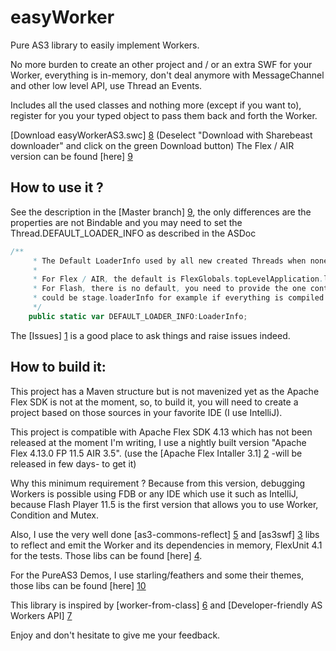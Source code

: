 easyWorker
==========

Pure AS3 library to easily implement Workers.

No more burden to create an other project and / or an extra SWF for your Worker,
everything is in-memory, don't deal anymore with MessageChannel and other low level API, use Thread an Events.

Includes all the used classes and nothing more (except if you want to),
register for you your typed object to pass them back and forth the Worker.

[Download easyWorkerAS3.swc] [8] (Deselect "Download with Sharebeast downloader" and click on the green Download button)
The Flex / AIR version can be found [here] [9]

How to use it ?
----

See the description in the [Master branch] [9], the only differences are the properties are not Bindable 
and you may need to set the Thread.DEFAULT_LOADER_INFO as described in the ASDoc
```ActionScript
/**
     * The Default LoaderInfo used by all new created Threads when none is provided to its constructor.
     *
     * For Flex / AIR, the default is FlexGlobals.topLevelApplication.loaderInfo
     * For Flash, there is no default, you need to provide the one containing this easyWorker library and your runnables,
     * could be stage.loaderInfo for example if everything is compiled in the same application.
     */
    public static var DEFAULT_LOADER_INFO:LoaderInfo;
```

The [Issues] [1] is a good place to ask things and raise issues indeed.

How to build it:
----

This project has a Maven structure but is not mavenized yet as the Apache Flex SDK is not at the moment, so, to build it, you will need to create a project based on those sources in your favorite IDE (I use IntelliJ).

This project is compatible with Apache Flex SDK 4.13 which has not been released at the moment I'm writing, I use a nightly built version "Apache Flex 4.13.0 FP 11.5 AIR 3.5". (use the [Apache Flex Intaller 3.1] [2] -will be released in few days- to get it)

Why this minimum requirement ? Because from this version, debugging Workers is possible using FDB or any IDE which use it such as IntelliJ, because Flash Player 11.5 is the first version that allows you to use Worker, Condition and Mutex.

Also, I use the very well done [as3-commons-reflect] [5] and [as3swf] [3] libs to reflect and emit the Worker and its dependencies in memory, FlexUnit 4.1 for the tests.
Those libs can be found [here] [4].

For the PureAS3 Demos, I use starling/feathers and some their themes, those libs can be found [here] [10]

This library is inspired by [worker-from-class] [6] and [Developer-friendly AS Workers API] [7]

[1]:https://github.com/doublefx/easyWorker/issues
[2]:http://flex.apache.org/installer.html
[3]:https://github.com/claus/as3swf
[4]:http://www.sharebeast.com/759c4zz7d4sf
[5]:http://www.as3commons.org/as3-commons-reflect/introduction.html
[6]:https://github.com/bortsen/worker-from-class
[7]:http://myappsnippet.com/developer-friendly-workers-api/
[8]:http://www.sharebeast.com/55nk66l4sobf
[9]:https://github.com/doublefx/easyWorker
[10]:http://www.sharebeast.com/yhxzr2jbkem0

Enjoy and don't hesitate to give me your feedback.
